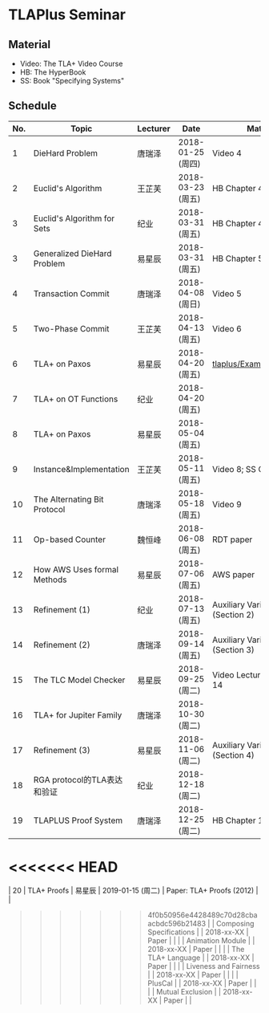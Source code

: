 # TLAPlus Seminar

## Material

- Video: The TLA+ Video Course
- HB: The HyperBook
- SS: Book "Specifying Systems"

## Schedule

|	No.	|	Topic		|	Lecturer	|	Date	|	Material	|	Comment		|
| ------------- | --------------------- | --------------------- | ------------- | --------------------- | --------------------- |
| 1		| DieHard Problem 	|	唐瑞泽		| 2018-01-25 (周四)	|  Video 4		|		|
| 2		| Euclid's Algorithm	|	王芷芙		| 2018-03-23 (周五)	|  HB Chapter 4 (4.1-4.6)  | (4.7-4.9) 可选|
| 3		| Euclid's Algorithm for Sets |	纪业		| 2018-03-31 (周五) 	|  HB Chapter 4 (4.10)  | 		|
| 3		| Generalized DieHard Problem | 易星辰  	| 2018-03-31 (周五) 	|  HB Chapter 5 	| 		|
| 4 		| Transaction Commit	|	唐瑞泽		| 2018-04-08 (周日)  	|  Video 5		|		|
| 5 		| Two-Phase Commit	|	王芷芙  	| 2018-04-13 (周五)  	|  Video 6		|		|
| 6 		| TLA+ on Paxos 	|	易星辰  	| 2018-04-20 (周五)  	|  [tlaplus/Examples/Paxos.tla](https://github.com/tlaplus/Examples/tree/master/specifications/Paxos)			|		|
| 7 		| TLA+ on OT Functions  |	纪业  		| 2018-04-20 (周五)  	|  			| 本科毕业设计相关		|
| 8 		| TLA+ on Paxos		|	易星辰  	| 2018-05-04 (周五)  	|  			| 本科毕业设计相关		|
| 9 		| Instance&Implementation	|王芷芙  	| 2018-05-11 (周五)  	|  Video 8; SS Chapters 3, 4 |		|
| 10 		| The Alternating Bit Protocol  |唐瑞泽		| 2018-05-18 (周五)  	|  Video 9		|		|
| 11 		| Op-based Counter	|  	魏恒峰		| 2018-06-08 (周五)  	|  RDT paper		| RDT Project   |
| 12 		| How AWS Uses formal Methods	|易星辰		| 2018-07-06 (周五) | AWS paper	|  |
| 13 		| Refinement (1) 	|	纪业 		| 2018-07-13 (周五)   	| Auxiliary Variables in TLA+ (Section 2) |		|
| 14 		| Refinement (2) 	|	唐瑞泽		| 2018-09-14 (周五)   	| Auxiliary Variables in TLA+ (Section 3) |		|
| 15		| The TLC Model Checker |	易星辰		| 2018-09-25 (周二)  	| Video Lecture, SS Chapter 14		|		|
| 16		| TLA+ for Jupiter Family |	唐瑞泽		| 2018-10-30 (周二)  	| 			|		|
| 17		| Refinement (3)	|	易星辰		| 2018-11-06 (周二)  	| Auxiliary Variables in TLA+ (Section 4) |		|
| 18		| RGA protocol的TLA表达和验证 |	纪业 		| 2018-12-18 (周二)  	|  |		|
| 19		| TLAPLUS Proof System 	|	唐瑞泽		| 2018-12-25 (周二)	|  HB Chapter 10, 11		|		|
<<<<<<< HEAD
=======
| 20		| TLA+ Proofs		|	易星辰		| 2019-01-15 (周二)	|  Paper: TLA+ Proofs (2012)	|		|
>>>>>>> 4f0b50956e4428489c70d28cbaacbdc596b21483
| | Composing Specifications |	| 2018-xx-XX   	|  Paper |		|
| | Animation Module    |	| 2018-xx-XX   	|  Paper |		|
| | The TLA+ Language	|	| 2018-xx-XX   	|  Paper |		|
| | Liveness and Fairness |	| 2018-xx-XX   	|  Paper |		|
| | PlusCal |	| 2018-xx-XX   	|  Paper |		|
| | Mutual Exclusion |	| 2018-xx-XX   	|  Paper |		|
